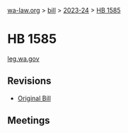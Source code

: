 [wa-law.org](/) > [bill](/bill/) > [2023-24](/bill/2023-24/) > [HB 1585](/bill/2023-24/hb/1585/)

# HB 1585
[leg.wa.gov](https://app.leg.wa.gov/billsummary?BillNumber=1585&Year=2023&Initiative=false)

## Revisions
* [Original Bill](1/)

## Meetings